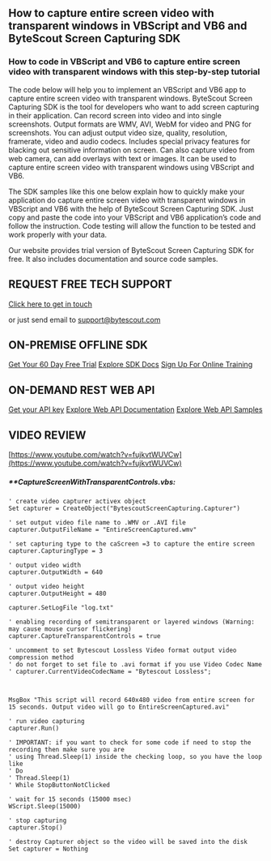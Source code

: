 ## How to capture entire screen video with transparent windows in VBScript and VB6 and ByteScout Screen Capturing SDK

### How to code in VBScript and VB6 to capture entire screen video with transparent windows with this step-by-step tutorial

The code below will help you to implement an VBScript and VB6 app to capture entire screen video with transparent windows. ByteScout Screen Capturing SDK is the tool for developers who want to add screen capturing in their application. Can record screen into video and into single screenshots. Output formats are WMV, AVI, WebM for video and PNG for screenshots. You can adjust output video size, quality, resolution, framerate, video and audio codecs. Includes special privacy features for blacking out sensitive information on screen. Can also capture video from web camera, can add overlays with text or images. It can be used to capture entire screen video with transparent windows using VBScript and VB6.

The SDK samples like this one below explain how to quickly make your application do capture entire screen video with transparent windows in VBScript and VB6 with the help of ByteScout Screen Capturing SDK. Just copy and paste the code into your VBScript and VB6 application’s code and follow the instruction. Code testing will allow the function to be tested and work properly with your data.

Our website provides trial version of ByteScout Screen Capturing SDK for free. It also includes documentation and source code samples.

## REQUEST FREE TECH SUPPORT

[Click here to get in touch](https://bytescout.zendesk.com/hc/en-us/requests/new?subject=ByteScout%20Screen%20Capturing%20SDK%20Question)

or just send email to [support@bytescout.com](mailto:support@bytescout.com?subject=ByteScout%20Screen%20Capturing%20SDK%20Question) 

## ON-PREMISE OFFLINE SDK 

[Get Your 60 Day Free Trial](https://bytescout.com/download/web-installer?utm_source=github-readme)
[Explore SDK Docs](https://bytescout.com/documentation/index.html?utm_source=github-readme)
[Sign Up For Online Training](https://academy.bytescout.com/)


## ON-DEMAND REST WEB API

[Get your API key](https://pdf.co/documentation/api?utm_source=github-readme)
[Explore Web API Documentation](https://pdf.co/documentation/api?utm_source=github-readme)
[Explore Web API Samples](https://github.com/bytescout/ByteScout-SDK-SourceCode/tree/master/PDF.co%20Web%20API)

## VIDEO REVIEW

[https://www.youtube.com/watch?v=fujkvtWUVCw](https://www.youtube.com/watch?v=fujkvtWUVCw)




<!-- code block begin -->

##### ****CaptureScreenWithTransparentControls.vbs:**
    
```
' create video capturer activex object
Set capturer = CreateObject("BytescoutScreenCapturing.Capturer")

' set output video file name to .WMV or .AVI file
capturer.OutputFileName = "EntireScreenCaptured.wmv" 

' set capturing type to the caScreen =3 to capture the entire screen
capturer.CapturingType = 3

' output video width
capturer.OutputWidth = 640

' output video height
capturer.OutputHeight = 480

capturer.SetLogFile "log.txt"

' enabling recording of semitransparent or layered windows (Warning: may cause mouse cursor flickering)
capturer.CaptureTransparentControls = true

' uncomment to set Bytescout Lossless Video format output video compression method
' do not forget to set file to .avi format if you use Video Codec Name
' capturer.CurrentVideoCodecName = "Bytescout Lossless";             



MsgBox "This script will record 640x480 video from entire screen for 15 seconds. Output video will go to EntireScreenCaptured.avi"

' run video capturing 
capturer.Run()

' IMPORTANT: if you want to check for some code if need to stop the recording then make sure you are 
' using Thread.Sleep(1) inside the checking loop, so you have the loop like
' Do 
' Thread.Sleep(1) 
' While StopButtonNotClicked

' wait for 15 seconds (15000 msec)
WScript.Sleep(15000)

' stop capturing
capturer.Stop()

' destroy Capturer object so the video will be saved into the disk
Set capturer = Nothing

```

<!-- code block end -->